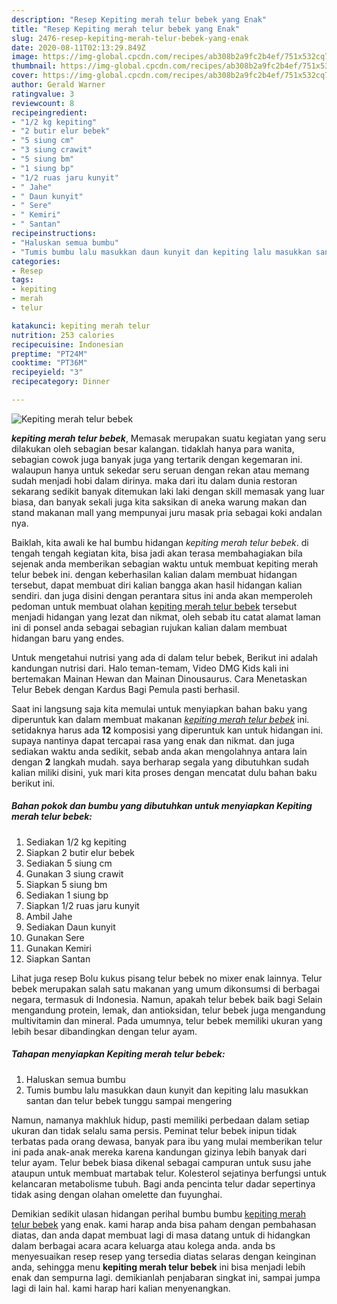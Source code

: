 ```yaml
---
description: "Resep Kepiting merah telur bebek yang Enak"
title: "Resep Kepiting merah telur bebek yang Enak"
slug: 2476-resep-kepiting-merah-telur-bebek-yang-enak
date: 2020-08-11T02:13:29.849Z
image: https://img-global.cpcdn.com/recipes/ab308b2a9fc2b4ef/751x532cq70/kepiting-merah-telur-bebek-foto-resep-utama.jpg
thumbnail: https://img-global.cpcdn.com/recipes/ab308b2a9fc2b4ef/751x532cq70/kepiting-merah-telur-bebek-foto-resep-utama.jpg
cover: https://img-global.cpcdn.com/recipes/ab308b2a9fc2b4ef/751x532cq70/kepiting-merah-telur-bebek-foto-resep-utama.jpg
author: Gerald Warner
ratingvalue: 3
reviewcount: 8
recipeingredient:
- "1/2 kg kepiting"
- "2 butir elur bebek"
- "5 siung cm"
- "3 siung crawit"
- "5 siung bm"
- "1 siung bp"
- "1/2 ruas jaru kunyit"
- " Jahe"
- " Daun kunyit"
- " Sere"
- " Kemiri"
- " Santan"
recipeinstructions:
- "Haluskan semua bumbu"
- "Tumis bumbu lalu masukkan daun kunyit dan kepiting lalu masukkan santan dan telur bebek tunggu sampai mengering"
categories:
- Resep
tags:
- kepiting
- merah
- telur

katakunci: kepiting merah telur 
nutrition: 253 calories
recipecuisine: Indonesian
preptime: "PT24M"
cooktime: "PT36M"
recipeyield: "3"
recipecategory: Dinner

---
```



![Kepiting merah telur bebek](https://img-global.cpcdn.com/recipes/ab308b2a9fc2b4ef/751x532cq70/kepiting-merah-telur-bebek-foto-resep-utama.jpg)

<b><i>kepiting merah telur bebek</i></b>, Memasak merupakan suatu kegiatan yang seru dilakukan oleh sebagian besar kalangan. tidaklah hanya para wanita, sebagian cowok juga banyak juga yang tertarik dengan kegemaran ini. walaupun hanya untuk sekedar seru seruan dengan rekan atau memang sudah menjadi hobi dalam dirinya. maka dari itu dalam dunia restoran sekarang sedikit banyak ditemukan laki laki dengan skill memasak yang luar biasa, dan banyak sekali juga kita saksikan di aneka warung makan dan stand makanan mall yang mempunyai juru masak pria sebagai koki andalan nya.

Baiklah, kita awali ke hal bumbu hidangan <i>kepiting merah telur bebek</i>. di tengah tengah kegiatan kita, bisa jadi akan terasa membahagiakan bila sejenak anda memberikan sebagian waktu untuk membuat kepiting merah telur bebek ini. dengan keberhasilan kalian dalam membuat hidangan tersebut, dapat membuat diri kalian bangga akan hasil hidangan kalian sendiri. dan juga disini dengan perantara situs ini anda akan memperoleh pedoman untuk membuat olahan <u>kepiting merah telur bebek</u> tersebut menjadi hidangan yang lezat dan nikmat, oleh sebab itu catat alamat laman ini di ponsel anda sebagai sebagian rujukan kalian dalam membuat hidangan baru yang endes.

Untuk mengetahui nutrisi yang ada di dalam telur bebek, Berikut ini adalah kandungan nutrisi dari. Halo teman-temam, Video DMG Kids kali ini bertemakan Mainan Hewan dan Mainan Dinousaurus. Cara Menetaskan Telur Bebek dengan Kardus Bagi Pemula pasti berhasil.


Saat ini langsung saja kita memulai untuk menyiapkan bahan baku yang diperuntuk kan dalam membuat makanan <u><i>kepiting merah telur bebek</i></u> ini. setidaknya harus ada <b>12</b> komposisi yang diperuntuk kan untuk hidangan ini. supaya nantinya dapat tercapai rasa yang enak dan nikmat. dan juga sediakan waktu anda sedikit, sebab anda akan mengolahnya antara lain dengan <b>2</b> langkah mudah. saya berharap segala yang dibutuhkan sudah kalian miliki disini, yuk mari kita proses dengan mencatat dulu bahan baku berikut ini.

<!--inarticleads1-->

##### Bahan pokok dan bumbu yang dibutuhkan untuk menyiapkan Kepiting merah telur bebek:

1. Sediakan 1/2 kg kepiting
1. Siapkan 2 butir elur bebek
1. Sediakan 5 siung cm
1. Gunakan 3 siung crawit
1. Siapkan 5 siung bm
1. Sediakan 1 siung bp
1. Siapkan 1/2 ruas jaru kunyit
1. Ambil  Jahe
1. Sediakan  Daun kunyit
1. Gunakan  Sere
1. Gunakan  Kemiri
1. Siapkan  Santan


Lihat juga resep Bolu kukus pisang telur bebek no mixer enak lainnya. Telur bebek merupakan salah satu makanan yang umum dikonsumsi di berbagai negara, termasuk di Indonesia. Namun, apakah telur bebek baik bagi Selain mengandung protein, lemak, dan antioksidan, telur bebek juga mengandung multivitamin dan mineral. Pada umumnya, telur bebek memiliki ukuran yang lebih besar dibandingkan dengan telur ayam. 

<!--inarticleads2-->

##### Tahapan menyiapkan Kepiting merah telur bebek:

1. Haluskan semua bumbu
1. Tumis bumbu lalu masukkan daun kunyit dan kepiting lalu masukkan santan dan telur bebek tunggu sampai mengering


Namun, namanya makhluk hidup, pasti memiliki perbedaan dalam setiap ukuran dan tidak selalu sama persis. Peminat telur bebek inipun tidak terbatas pada orang dewasa, banyak para ibu yang mulai memberikan telur ini pada anak-anak mereka karena kandungan gizinya lebih banyak dari telur ayam. Telur bebek biasa dikenal sebagai campuran untuk susu jahe ataupun untuk membuat martabak telur. Kolesterol sejatinya berfungsi untuk kelancaran metabolisme tubuh. Bagi anda pencinta telur dadar sepertinya tidak asing dengan olahan omelette dan fuyunghai. 

Demikian sedikit ulasan hidangan perihal bumbu bumbu <u>kepiting merah telur bebek</u> yang enak. kami harap anda bisa paham dengan pembahasan diatas, dan anda dapat membuat lagi di masa datang untuk di hidangkan dalam berbagai acara acara keluarga atau kolega anda. anda bs menyesuaikan resep resep yang tersedia diatas selaras dengan keinginan anda, sehingga menu <b>kepiting merah telur bebek</b> ini bisa menjadi lebih enak dan sempurna lagi. demikianlah penjabaran singkat ini, sampai jumpa lagi di lain hal. kami harap hari kalian menyenangkan.
